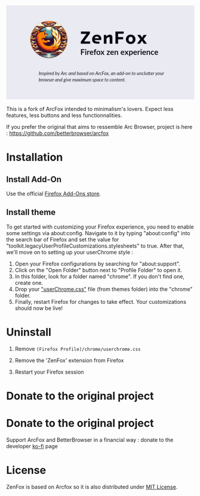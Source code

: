 ![logo](assets/zenfox-repository-open-graph.png)

This is a fork of ArcFox intended to minimalism's lovers.
Expect less features, less buttons and less functionnalities.

If you prefer the original that aims to ressemble Arc Browser, project is here : https://github.com/betterbrowser/arcfox

# Installation

## Install Add-On

Use the official [Firefox Add-Ons store](https://addons.mozilla.org/firefox/addon/zenfox/).

## Install theme

To get started with customizing your Firefox experience, you need to enable some settings via about:config. Navigate to it by typing "about:config"
into the search bar of Firefox and set the value for "toolkit.legacyUserProfileCustomizations.stylesheets" to true. After that, we'll move on to
setting up your userChrome style :

1. Open your Firefox configurations by searching for "about:support".
2. Click on the "Open Folder" button next to "Profile Folder" to open it.
3. In this folder, look for a folder named "chrome". If you don't find one, create one.
4. Drop your ["userChrome.css"](https://raw.githubusercontent.com/CodeCadim/ZenFox/main/themes/userChrome.css) file (from themes folder) into the "chrome" folder.
5. Finally, restart Firefox for changes to take effect. Your customizations should now be live!

# Uninstall

1. Remove `(Firefox Profile)/chrome/userchrome.css`

2. Remove the 'ZenFox' extension from Firefox

3. Restart your Firefox session

# Donate to the original project

# Donate to the original project

Support ArcFox and BetterBrowser in a financial way : donate to the developer [ko-fi](https://ko-fi.com/nikollesan) page

# License

ZenFox is based on Arcfox so it is also distributed under [MIT License](/LICENSE).
